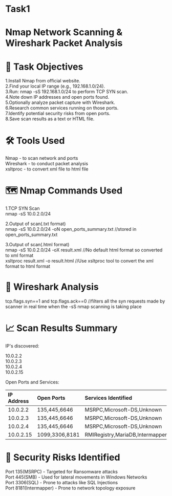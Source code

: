 # Task1
# Nmap Network Scanning &amp; Wireshark Packet Analysis

# 📌 Task Objectives

1.Install Nmap from official website.<br>
2.Find your local IP range (e.g., 192.168.1.0/24).<br>
3.Run: nmap -sS 192.168.1.0/24 to perform TCP SYN scan.<br>
4.Note down IP addresses and open ports found.<br>
5.Optionally analyze packet capture with Wireshark.<br>
6.Research common services running on those ports.<br>
7.Identify potential security risks from open ports.<br>
8.Save scan results as a text or HTML file.<br>

# 🛠️ Tools Used
Nmap - to scan network and ports<br>
Wireshark - to conduct packet analysis<br>
xsltproc - to convert xml file to html file<br>

# 🗺️ Nmap Commands Used
1.TCP SYN Scan<br>
nmap -sS 10.0.2.0/24

2.Output of scan(.txt format)<br>
nmap -sS 10.0.2.0/24 -oN open_ports_summary.txt  //stored in open_ports_summary.txt

3.Output of scan(.html format)<br>
nmap -sS 10.0.2.0/24 -oX result.xml   //No default html format so converted to xml format<br>
xsltproc result.xml -o result.html  //Use xsltproc tool to convert the xml format to html format

# 🦈 Wireshark Analysis

tcp.flags.syn==1 and tcp.flags.ack==0 //filters all the syn requests made by scanner in real time when the -sS nmap scanning is taking place

# 📈 Scan Results Summary

IP's discovered:

10.0.2.2<br>
10.0.2.3<br>
10.0.2.4<br>
10.0.2.15

Open Ports and Services:

|  IP Address  |  Open Ports      |  Services Identified              |
|:-------------|:-----------------|:----------------------------------|
|  10.0.2.2    |  135,445,6646    |  MSRPC,Microsoft-DS,Unknown       |
|  10.0.2.3    |  135,445,6646    |  MSRPC,Microsoft-DS,Unknown       |
|  10.0.2.4    |  135,445,6646    |  MSRPC,Microsoft-DS,Unknown       |
|  10.0.2.15   |  1099,3306,8181  |  RMIRegistry,MariaDB,Intermapper  |

# 🔐 Security Risks Identified

Port 135(MSRPC) - Targeted for Ransomware attacks<br>
Port 445(SMB) - Used for lateral movements in Windows Networks<br>
Port 3306(SQL) - Prone to attacks like SQL Injections<br>
Port 8181(Intermapper) - Prone to network topology exposure
